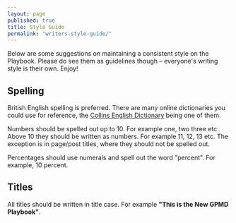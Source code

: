 ```yaml
---
layout: page
published: true
title: Style Guide
permalink: "writers-style-guide/"
---
```


Below are some suggestions on maintaining a consistent style on the Playbook. Please do see them as guidelines though – everyone's writing style is their own. Enjoy!

## Spelling

British English spelling is preferred. There are many online dictionaries you could use for reference, the [Collins English Dictionary](http://www.collinsdictionary.com/ "Collins English Dictionary") being one of them.

Numbers should be spelled out up to 10. For example one, two three etc. Above 10 they should be written as numbers. For example 11, 12, 13 etc. The exception is in page/post titles, where they should not be spelled out.

Percentages should use numerals and spell out the word "percent". For example, 10 percent.

## Titles

All titles should be written in title case. For example **"This is the New GPMD Playbook"**.
